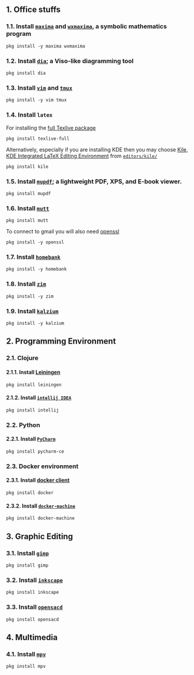 ## 1. Office stuffs
### 1.1. Install [`maxima`](https://www.freshports.org/math/maxima/) and [`wxmaxima`](https://www.freshports.org/math/wxmaxima/), a symbolic mathematics program
```
pkg install -y maxima wxmaxima
```
### 1.2. Install [`dia`](https://www.freshports.org/graphics/dia/); a Viso-like diagramming tool
```
pkg install dia
```
### 1.3. Install [`vim`](https://www.freshports.org/editors/vim/) and [`tmux`](https://www.freshports.org/sysutils/tmux/)
```
pkg install -y vim tmux
```
### 1.4. Install `latex`
For installing the [full Texlive package](https://www.freshports.org/print/texlive-full/)
```
pkg install texlive-full
```
Alternatively, especially if you are installing KDE then you may choose [Kile, KDE Integrated LaTeX Editing Environment](https://kile.sourceforge.io/) from [`editors/kile/`](https://www.freshports.org/editors/kile/)
```
pkg install kile
```

### 1.5. Install [`mupdf`](https://www.freshports.org/graphics/mupdf/); a lightweight PDF, XPS, and E-book viewer.
```
pkg install mupdf
```
### 1.6. Install [`mutt`](https://www.freshports.org/mail/mutt)
```
pkg install mutt
```
To connect to gmail you will also need [openssl](https://www.freshports.org/security/openssl/)
```
pkg install -y openssl
```
### 1.7. Install [`homebank`](https://www.freshports.org/finance/homebank/)
```
pkg install -y homebank
```
### 1.8. Install [`zim`](https://www.freshports.org/deskutils/zim)
```
pkg install -y zim
```
### 1.9. Install [`kalzium`](https://www.freshports.org/science/kalzium/)
```
pkg install -y kalzium
```

## 2. Programming Environment
### 2.1. Clojure
#### 2.1.1. Install [Leiningen](https://www.freshports.org/devel/leiningen/)
```
pkg install leiningen
```
#### 2.1.2. Install [`intellij IDEA`](https://www.freshports.org/java/intellij/)
```
pkg install intellij
```
### 2.2. Python
#### 2.2.1. Install [`PyCharm`](https://www.freshports.org/devel/pycharm-ce/)
```
pkg install pycharm-ce
```
### 2.3. Docker environment
#### 2.3.1. Install [docker client](https://www.freshports.org/sysutils/docker/)
```
pkg install docker
```
#### 2.3.2. Install [`docker-machine`](https://www.freshports.org/sysutils/docker-machine/)
```
pkg install docker-machine
```
## 3. Graphic Editing
### 3.1. Install [`gimp`](https://www.freshports.org/graphics/gimp/)
```
pkg install gimp
```
### 3.2. Install [`inkscape`](https://www.freshports.org/graphics/inkscape/)
```
pkg install inkscape
```
### 3.3. Install [`opensacd`](https://www.freshports.org/cad/openscad/)
```
pkg install opensacd
```
## 4. Multimedia
### 4.1. Install [`mpv`](https://www.freshports.org/multimedia/mpv/)
```
pkg install mpv
```
